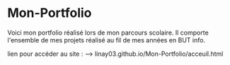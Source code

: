 # Mon-Portfolio
Voici mon portfolio réalisé lors de mon parcours scolaire. 
Il comporte l'ensemble de mes projets réalisé au fil de mes années en BUT info. 


lien pour accéder au site : 
--> linay03.github.io/Mon-Portfolio/acceuil.html
